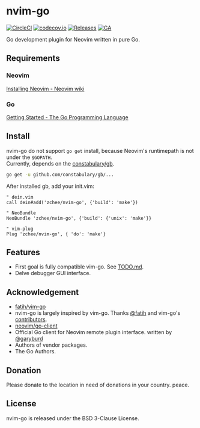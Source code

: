 nvim-go
=======

[![CircleCI][circleci-badge]][circleci] [![codecov.io][codecov-badge]][codecov] [![Releases][release-badge]][release] [![GA][ga-badge]][ga]

Go development plugin for Neovim written in pure Go.

Requirements
------------

### Neovim

[Installing Neovim - Neovim wiki](https://github.com/neovim/neovim/wiki/Installing-Neovim)

### Go

[Getting Started - The Go Programming Language](https://golang.org/doc/install)


Install
-------

nvim-go do not support `go get` install, because Neovim's runtimepath is not under the `$GOPATH`.  
Currently, depends on the [constabulary/gb](https://github.com/constabulary/gb).

```sh
go get -u github.com/constabulary/gb/...
```

After installed gb, add your init.vim:

```vim
" dein.vim
call dein#add('zchee/nvim-go', {'build': 'make'})

" NeoBundle
NeoBundle 'zchee/nvim-go', {'build': {'unix': 'make'}}

" vim-plug
Plug 'zchee/nvim-go', { 'do': 'make'}
```

Features
--------

- First goal is fully compatible vim-go. See [TODO.md](docs/TODO.md#vim-go-compatible).
- Delve debugger GUI interface.

Acknowledgement
---------------

- [fatih/vim-go](https://github.com/fatih/vim-go)
 - nvim-go is largely inspired by vim-go. Thanks [@fatih](https://github.com/fatih) and vim-go's [contributors](https://github.com/fatih/vim-go/graphs/contributors).
- [neovim/go-client](https://github.com/neovim/go-client)
 - Official Go client for Neovim remote plugin interface. written by [@garyburd](https://github.com/garyburd)
- Authors of vendor packages.
- The Go Authors.

Donation
--------

Please donate to the location in need of donations in your country. peace.

License
-------

nvim-go is released under the BSD 3-Clause License.


[circleci-badge]: https://img.shields.io/circleci/project/github/zchee/nvim-go.svg?style=flat-square
[circleci]: https://circleci.com/gh/zchee/nvim-go
[codecov-badge]: https://img.shields.io/codecov/c/github/zchee/nvim-go.svg?style=flat-square
[codecov]: https://codecov.io/gh/zchee/nvim-go
[release-badge]: https://img.shields.io/github/release/zchee/nvim-go.svg?style=flat-square
[release]: https://github.com/zchee/nvim-go/releases
[ga-badge]: https://ga-beacon.appspot.com/UA-89201129-1/nvim-go?flat&useReferer
[ga]: https://github.com/zchee/nvim-go

